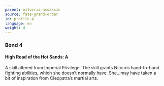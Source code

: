 ```yaml
---
parent: nitocris-assassin
source: fate-grand-order
id: profile-4
language: en
weight: 4
---
```


### Bond 4

#### High Road of the Hot Sands: A

A skill altered from Imperial Privilege.
The skill grants Nitocris hand-to-hand fighting abilities, which she doesn’t normally have. 
She…may have taken a bit of inspiration from Cleopatra’s martial arts.
